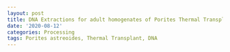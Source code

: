 ```yaml
---
layout: post
title: DNA Extractions for adult homogenates of Porites Thermal Transplant Batch 3
date: '2020-08-12'
categories: Processing
tags: Porites astreoides, Thermal Transplant, DNA
---
```

